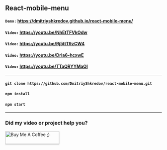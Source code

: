 ## React-mobile-menu

#### `Demo:` https://dmitriyshkredov.github.io/react-mobile-menu/

#### `Video:` https://youtu.be/NhEtTFVkOdw

#### `Video:` https://youtu.be/Rj5ttT9zCW4

#### `Video:` https://youtu.be/DrIa6-hcxwE

#### `Video:` https://youtu.be/TTaQRYYMaOI

---

#### `git clone https://github.com/DmitriyShkredov/react-mobile-menu.git`

#### `npm install`

#### `npm start`

---

### Did my video or project help you?

<a href="https://www.buymeacoffee.com/DmitriyShkredov" target="_blank"><img src="https://www.buymeacoffee.com/assets/img/custom_images/orange_img.png" alt="Buy Me A Coffee ;)" style="height: 41px !important;width: 174px !important;box-shadow: 0px 3px 2px 0px rgba(190, 190, 190, 0.5) !important;-webkit-box-shadow: 0px 3px 2px 0px rgba(190, 190, 190, 0.5) !important;" ></a>
